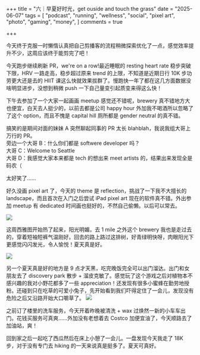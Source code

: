 +++
title = "六｜早夏好时光，get ouside and touch the grass"
date = "2025-06-07"
tags = [
    "podcast",
    "running",
    "wellness",
    "social",
    "pixel art",
    "photo",
    "gaming",
    "money",
]
comments = true

+++

今天终于克服一时懒惰认真把自己剪播客的流程稍微探索优化了一点，感觉效率提升不少，这周应该终于能剪完了吧！

今天跑步继续刷新 PR，we're on a row!最近睡眠的 resting heart rate 稳步突破下限，HRV 一路走高，稳步超过原来 trend 的上限，不知道是近期日行 10K 步功劳更大还是去的 HIIT 课这么快就效果拔群了。慢跑快一年了都在这几方面数据没啥明显进步，没想到稍微 push 一下自己量变引起质变来得这么快！

下午去参加了一个大家一起画画 meetup 感觉还不错呢，brewery 真不错地方大也便宜，白天去人挺少的，以前去都是公司 happy hour 外加我不喝酒所以忽略了了这个 option，而且不愧是 capital hill 厕所都是 gender neutral 的真不错。

搞笑的是期间对面的妹妹 A 突然聊起同事的 PR 太长 blahblah，我说我组大哥上万行的 PR。\
旁边一个大哥 B：什么你们都是 softwere developer 吗？\
大哥 C：Welcome to Seattle\
大哥 D：我感觉大家本来都是 tech 的想出来 meet artists 的，结果出来发现全是码农（

太好笑了…… 

好久没画 pixel art 了，今天的 theme 是 reflection，挑战了一下我不大擅长的 landscape，而且首次在入门之后尝试 iPad pixel art 现在的软件真不错。外出参加 meetup 有 dedicated 时间画也挺好的，不然自己偷懒。以后可以常去。

![](https://media.douchi.space/douchi/media_attachments/files/114/644/833/399/080/835/original/dd73afecfa6fc260.png)

这周西雅图开始热了起来，阳光明媚，去 1 mile 之外这个 brewery 我也是走过去的，穿着短袖短裤气温刚好。回去的路上路过这排树，好青绿明快呀，肉眼阳光下更感觉闪闪发光，令人愉悦！夏天真是好。

![](https://media.douchi.space/douchi/media_attachments/files/114/646/359/607/108/999/original/7e08303588a97636.png)

另一个夏天真是好的地方是 9 点才天黑，吃完晚饭完全可以出门溜达。出门和女朋友去了 discovery park 散步 + 溜皮克敏了。感觉玩了这个游戏之后对植物本不感兴趣的我对小野花都多了一些 appreciation！还发现有很多小蜜蜂在勤劳地授粉。还碰到只在吃草的可爱小兔子，先开始看到我们吓得定住了一会儿，发现没有危险之后又沿路开始大口嚼草了。
![](https://media.douchi.space/douchi/media_attachments/files/114/646/372/672/331/593/original/d60588f01bfc5220.png)

之前订了楼里的洗车服务，今天开着昨晚被清洗 + wax 过焕然一新的小车车出门。花钱买服务可真爽……外加没有老想着去 Costco 加便宜油了，今天顺路去了加油站，爽！

回到家之后一起吃了西瓜然后在床上小憩了一会儿。一盘发现今天我走了 18K 步，对于没有专门去 hiking 的一天来说真是挺多了。夏天可真好。